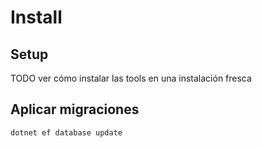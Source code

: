 # Install

## Setup

TODO ver cómo instalar las tools en una instalación fresca

## Aplicar migraciones

```
dotnet ef database update
```

